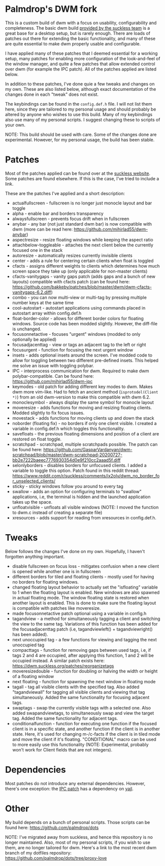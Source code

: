 # Palmdrop's DWM fork

This is a custom build of dwm with a focus on usability, configurability and completeness. The basic dwm build [provided by the suckless team](https://dwm.suckless.org/) is a great base for a desktop setup, but is rarely enough. There are loads of patches out there for extending the basic functionality, and many of these are quite essential to make dwm properly usable and configurable. 

I have applied many of these patches that I deemed essential for a working setup, many patches for enabling more configuration of the look-and-feel of the window manager, and quite a few patches that allow extended control over dwm (for example the IPC patch). All of the patches applied are listed below.

In addition to these patches, I've done quie a few tweaks and changes on my own. These are also listed below, although exact documentation of the changes done in each "tweak" does not exist.

The keybindings can be found in the `config.def.h` file. I will not list them here, since they are tailored to my personal usage and should probably be altered by anyone who wishes to use this build. Many of my keybindings also use many of my personal scripts. I suggest changing these to scripts of your own.

NOTE: This build should be used with care. Some of the changes done are experimental. However, for my personal usage, the build has been stable.

# Patches
Most of the patches applied can be found over at the [suckless website](https://dwm.suckless.org/patches/). Some patches are found elsewhere. If this is the case, I've tried to include a link.

These are the patches I've applied and a short description:
* actualfullscreen - fullscreen is no longer just monocle layout and bar toggle
* alpha - enable bar and borders transparency 
* alwaysfullscreen - prevents focus drift when in fullscreen
* anybar - any bar (not just standard dwm bar) is now compatible with dwm (more can be read here: https://github.com/mihirlad55/dwm-anybar)
* aspectresize - resize floating windows while keeping the aspect ratio
* attachbelow-toggleable - attaches the next client below the currently focused one in the stack
* autoresize - automatically resizes currently invisible clients
* center - adds a rule for centering certain clients when float is toggled
* cfacts - assigns different weights to clients which determines how much screen space they take up (only applicable for non-master clients)
* cfacts-vanitygaps - vanity gaps patch (adds gaps and a bunch of new layouts) compatible with cfacts patch (can be found here: https://github.com/bakkeby/patches/blob/master/dwm/dwm-cfacts-vanitygaps-6.2.diff)
* combo - you can now multi-view or multi-tag by pressing multiple number keys at the same time
* cool-autostart - autostart applications using commands placed in autostart array within config.def.h
* float-border-color - allows for different border colors for floating windows. Source code has been modded slightly. However, the diff-file is unchanged.
* focusonnetactive - focuses "urgent" windows (modded to only optionally be applied)
* focusadjacenttag - view or tags an adjacent tag to the left or right
* focusurgent - function for focusing the next urgent window 
* insets - adds optional insets around the screen. I've modded code to allow for toggling between two different pre-defined insets. This helped me solve an issue with toggling polybar.
* IPC - interprocess communication for dwm. Required to make dwm polybar-compatible. Can be found here: https://github.com/mihirlad55/dwm-ipc
* keymodes - old patch for adding different key modes to dwm. Makes dwm more vim-like. Had to fetch an ancient method (`isprotodel(Client *)`) from an old dwm-version to make this compatible with dwm 6.2.
* monoclesymbol - always display the same symbol for monocle layout
* moveresize - adds functions for moving and resizing floating clients. Modded slightly to fix focus issues.
* movestack - adds functions for moving clients up and down the stack
* noborder (floating fix) - no borders if only one client visible. I created a variable in config.def.h which toggles this functionality.
* savefloats - the previous floating dimensions and position of a client are restored on float toggle.
* scratchpad - scratchpad, multiple scratchpads possible. The patch can be found here: https://github.com/GasparVardanyan/dwm-scratchpad/blob/master/dwm-scratchpad-20200727-bb2e7222baeec7776930354d0e9f210cc2aaad5f.diff
* selonlyborders - disables borders for unfocused clients. I added a variable to toggle this option. Patch found in this reddit thread: https://www.reddit.com/r/suckless/comments/ix2olv/dwm_no_border_for_unselected_clients/
* sticky - sticky windows follow you around to every tag
* swallow - adds an option for configuring terminals to "swallow" applications, i.e, the terminal is hidden and the launched application takes up the space.
* unfloatvisible - unfloats all visible windows (NOTE: I moved the function to dwm.c instead of creating a separate file)
* xresources - adds support for reading from xresources in config.def.h.

# Tweaks
Below follows the changes I've done on my own. Hopefully, I haven't forgotten anything important.

* disable fullscreen on focus loss - mitigates confusion when a new client is opened while another one is in fullscreen
* different borders for tiled and floating clients - mostly used for having no borders for floating windows.
* changed floating layout behavior to actually set the "isfloating" variable to 1 when the floating layout is enabled. New windows are also spawned in actual floating mode. The window floating state is restored when another layout is enabled. This is done to make sure the floating layout is compatible with patches like moveresize.
* made focusonnetactive patch optional using a variable in config.h
* tagandview - a method for simultaneously tagging a client and switching the view to the same tag. Variations of this function has been added for the focusadjacenttag patch (i.e, tagandviewleft() + tagandviewright() has been added).
* next unoccupied tag - a few functions for viewing and tagging the next unoccupied tag
* compacttags - function for removing gaps between used tags, i.e, if tags 2 and 4 are occupied, after applying this function, 1 and 2 will be occupied instead. A similar patch exists here: https://dwm.suckless.org/patches/reorganizetags
* moveresizedouble - function for doubling or halving the width or height of a floating window
* next floating - function for spawning the next window in floating mode
* tagall - tag all visible clients with the specified tag. Also added "tagandviewall" for tagging all visible clients and viewing that tag simultaneously. Added the same functionality for focusing adjacent tags.
* swaptags - swap the currently visible tags with a selected one. Also added swapandviewtags, to simultaneously swap and view the target tag. Added the same functionality for adjacent tags.
* conditionalfunction - function for executing one function if the focused client is in a specific state, and another function if the client is in another state. Here, it's used for changing m-/c-facts if the client is in tiled mode and move the client if it's floating. "CONDITIONAL" macro can be used to more easily use this functionality (NOTE: Experimental, probably won't work for Client fields that are not integers).

# Dependencies
Most patches do not introduce any external dependencies. However, there's one exception: the [IPC patch](https://github.com/mihirlad55/dwm-ipc) has a dependency on [yajl](https://github.com/lloyd/yajl). 

# Other
My build depends on a bunch of personal scripts. Those scripts can be found here: https://github.com/palmdrop/dots

NOTE: I've migrated away from suckless, and hence this repository is no longer maintained. Also, most of my personal scripts, if you wish to use them, are no longer tailored for dwm. Here's a link to the most recent dwm branch of my dotfiles repository: https://github.com/palmdrop/dots/tree/proxy-love

